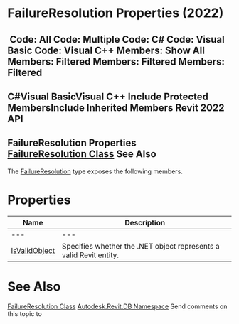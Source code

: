 # FailureResolution Properties (2022)

﻿
 Code: All Code: Multiple Code: C# Code: Visual Basic Code: Visual C++  Members: Show All Members: Filtered Members: Filtered Members: Filtered   
---  
C#Visual BasicVisual C++
Include Protected MembersInclude Inherited Members
Revit 2022 API  
---  
FailureResolution Properties  
[FailureResolution Class](8075460b-afbf-6558-b402-b1f75fdf2412.md "FailureResolution Class") See Also  
---  
The [FailureResolution](8075460b-afbf-6558-b402-b1f75fdf2412.md "FailureResolution Class") type exposes the following members.
# Properties
| Name | Description |
| --- | --- |
| --- | --- | --- |
| [IsValidObject](24b14505-d558-57a8-60e5-c93fb54cbb8d.md "IsValidObject Property") | Specifies whether the .NET object represents a valid Revit entity. |

# See Also
[FailureResolution Class](8075460b-afbf-6558-b402-b1f75fdf2412.md "FailureResolution Class")
[Autodesk.Revit.DB Namespace](87546ba7-461b-c646-cbb1-2cb8f5bff8b2.md "Autodesk.Revit.DB Namespace")
Send comments on this topic to 